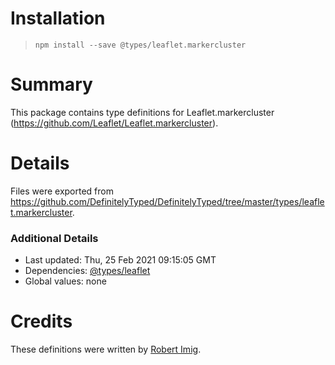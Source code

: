 # Installation
> `npm install --save @types/leaflet.markercluster`

# Summary
This package contains type definitions for Leaflet.markercluster (https://github.com/Leaflet/Leaflet.markercluster).

# Details
Files were exported from https://github.com/DefinitelyTyped/DefinitelyTyped/tree/master/types/leaflet.markercluster.

### Additional Details
 * Last updated: Thu, 25 Feb 2021 09:15:05 GMT
 * Dependencies: [@types/leaflet](https://npmjs.com/package/@types/leaflet)
 * Global values: none

# Credits
These definitions were written by [Robert Imig](https://github.com/rimig).
